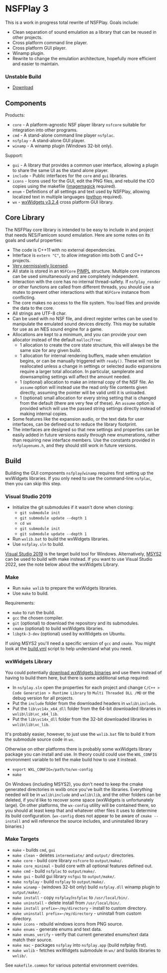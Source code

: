 # NSFPlay 3

This is a work in progress total rewrite of NSFPlay. Goals include:

* Clean separation of sound emulation as a library that can be reused in other projects.
* Cross platform command line player.
* Cross platform GUI player.
* Winamp plugin.
* Rewrite to change the emulation architecture, hopefully more efficient and easier to maintain.

### Unstable Build
  * [Download](https://nightly.link/bbbradsmith/nsfplay/workflows/build/nsfplay3)

## Components

Products:
* `core` - A platform-agnostic NSF player library `nsfcore` suitable for integration into other programs.
* `cmd` - A stand-alone command line player `nsfplac`.
* `nsfplay` - A stand-alone GUI player.
* `winamp` - A winamp plugin (Windows 32-bit only).

Support:
* `gui` - A library that provides a common user interface, allowing a plugin to share the same UI as the stand alone player.
* `include` - Public interfaces for the `core` and `gui` libraries.
* `icons` - Icons used for the GUI, edit the PNG files, and rebuild the ICO copies using the makefile ([imagemagick](https://imagemagick.org) required).
* `enum` - Definitions of all settings and text used by NSFPlay, allowing localized text in multiple languages ([python](https://www.python.org/) required).
* `wx` - [wxWidgets v3.2.4](https://github.com/wxWidgets/wxWidgets/tree/v3.2.4) cross platform GUI library.

## Core Library

The NSFPlay core library is intended to be easy to include in and project that needs NES/Famicom sound emulation. Here are some notes on its goals and useful properties:

* The code is C++11 with no external dependencies.
* Interface is `extern "C"`, to allow integration into both C and C++ projects.
* [Very permissively licensed](license.txt).
* All state is stored in an `NSFCore` [PIMPL](https://en.cppreference.com/w/cpp/language/pimpl) structure. Multiple core instances can be used simultaneously and are completely independent.
* Interaction with the core has no internal thread-safety. If `nsfplay_render` or other functions are called from different threads, you should use a mutex to prevent other interactions with that `NSFCore` instance from conflicting.
* The core makes no access to the file system. You load files and provide the data to the core.
* All strings are UTF-8 char.
* Can be used with no NSF file, and direct register writes can be used to manipulate the emulated sound devices directly. This may be suitable for use as an NES sound engine for a game.
* Allocations are kept to a minimum, and you can provide your own allocator instead of the default `malloc`/`free`:
  * 1 allocation to create the core state structure, this will always be the same size for any given build.
  * 1 allocation for internal rendering buffers, made when emulation begins, or can be manually triggered with `ready()`. These will not be reallocated unless a change in settings or selected audio expansions require a larger total allocation. In particular, samplerate and downsampling settings will affect the amount needed.
  * 1 (optional) allocation to make an internal copy of the NSF file. An `assume` option will instead use the read only file contents given directly, assuming the pointer will be valid until it is unloaded.
  * 1 (optional) small allocation for every string setting that is changed from the default (there are very few of these). An `assume` option is provided which will use the passed string settings directly instead of making internal copies.
* Some features like the expansion audio, or the text data for user interfaces, can be defined out to reduce the library footprint.
* The interfaces are designed so that new settings and properties can be easily added in future versions easily through new enumerations, rather than requiring new interface members. Use the constants provided in `nsfplayenums.h`, and they should still work in future versions.

## Build

Building the GUI components `nsfplay`/`winamp` requires first setting up the wxWidgets libraries. If you only need to use the command-line `nsfplac`, then you can skip this step.

### Visual Studio 2019
  * Initialize the git submodules if it wasn't done when cloning:
    * `git submodule init`
    * `git submodule update --depth 1`
    * `cd wx`
    * `git submodule init`
    * `git submodule update --depth 1`
  * Run `wxlib.bat` to build the wxWidgets libraries.
  * Use `nsfplay.sln` to build.

[Visual Studio 2019](https://visualstudio.microsoft.com/vs/older-downloads/) is the target build tool for Windows. Alternatively, [MSYS2](https://www.msys2.org/) can be used to
build with make instead. If you want to use Visual Studio 2022, see the note below about the wxWidgets Library.

### Make

  * Run `make wxlib` to prepare the wxWidgets libraries.
  * Use `make` to build.

Requirements:
  * `make` to run the build.
  * `gcc` the chosen compiler.
  * `git` (optional) to download the repository and its submodules.
  * `cmake` (optional) to build wxWidgets libraries.
  * `libgtk-3-dev` (optional) used by wxWidgets on Ubuntu.

If using MSYS2 you'll need a specific version of `gcc` and `cmake`. You might look at the [build.yml](.github/workflows/build.yml) script to help understand what you need.

### wxWidgets Library

You could potentially [download wxWidgets binaries](https://www.wxwidgets.org/downloads/)
and use them instead of having to build them here,
but there is some additional setup required:
* In `nsfplay.sln` open the properties for each project and change `C/C++ > Code Generation > Runtime Library` to `Multi Threaded DLL /MD` or the debug version for all projects.
* Put the `include` folder from the downloaded headers in `wxlib\include`.
* Put the `lib\vc14x_x64_dll` folder from the 64-bit downloaded libraries in `wxlib\lib\vc_x64_lib`.
* Put the `lib\vc14x_dll` folder from the 32-bit downloaded libraries in `wxlib\lib\vc_lib`.

It's probably easier, however, to just use the `wxlib.bat` file to build it from the submodule source code in `wx`.

Otherwise on other platforms there is probably some wxWidgets library package you can install and use. In theory could could use the `WXL_CONFIG` environment variable to tell the make build how to use it instead.
  * `export WXL_CONFIG=/path/to/wx-config`
  * `make`

On Windows (including MSYS2), you don't need to keep the cmake generated directories in wxlib once you've built the libraries. Everything needed will be in `wxlib\include` and `wxlib\lib`, and the other folders can be deleted, if you'd like to recover some space (wxWidgets is unfortunately large). On other platforms, the `wx-config` utility will be contained there, so you should at least keep that and whatever other files it uses to determine its build configuration. (`wx-config` does not appear to be aware of `cmake --install` and will reference the source includes, and uninstalled library binaries.)

### Make Targets

* `make` - builds `cmd`, `gui`
* `make clean` - deletes `intermediate/` and `output/` directories.
* `make core` - build core library `nsfcore` to `output/make/`.
* `make core_minimal` - build core with all optional features defined out.
* `make cmd` - build `nsfplac` to `output/make/`.
* `make gui` - build gui library `nsfgui` to `output/make/`.
* `make nsfplay` - build `nsfplay` to `output/make/`.
* `make winamp` - (windows 32-bit only) build `nsfplay.dll` winamp plugin to `output/make/`.
* `make install` - copy `nsfplay`/`nsfplac` to `/usr/local/bin/`.
* `make uninstall` - delete install from `/usr/local/bin/`.
* `make install prefix=~/my/directory` - install to custom directory.
* `make uninstall prefix=~/my/directory` - uninstall from custom directory.
* `make icons` - rebuild windows icons from PNG source.
* `make enums` - generate enums and text data.
* `make enums_verify` - verify that current generated enums/text data match their source.
* `make mac` - packages `nsfplay` into `nsfplay.app` (build nsfplay first).
* `make wxlib` - fetches wxWidgets submodule in `wx/` and builds libraries to `wxlib/`.

See `makefile.common` for various potential environment overrides.
